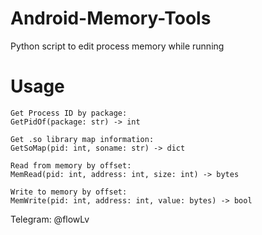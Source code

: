 # Android-Memory-Tools
Python script to edit process memory while running

# Usage
```
Get Process ID by package:
GetPidOf(package: str) -> int

Get .so library map information:
GetSoMap(pid: int, soname: str) -> dict

Read from memory by offset:
MemRead(pid: int, address: int, size: int) -> bytes

Write to memory by offset:
MemWrite(pid: int, address: int, value: bytes) -> bool
```

Telegram: @flowLv
